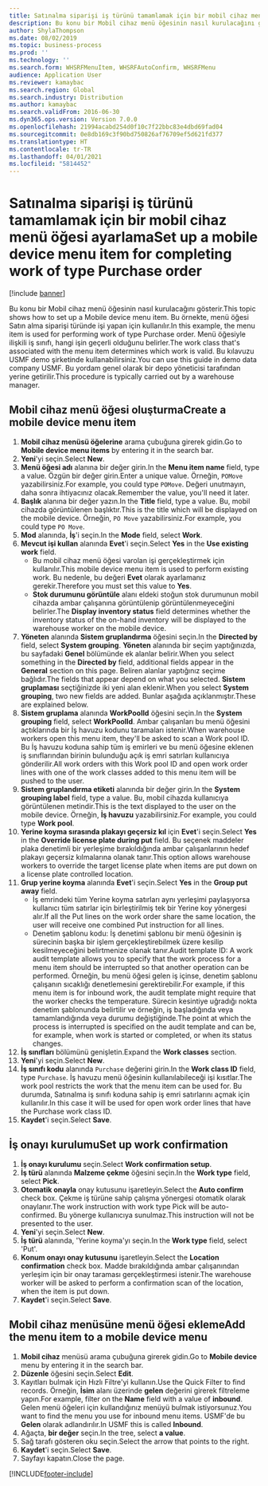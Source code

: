 ```yaml
---
title: Satınalma siparişi iş türünü tamamlamak için bir mobil cihaz menü öğesi ayarlama
description: Bu konu bir Mobil cihaz menü öğesinin nasıl kurulacağını gösterir.
author: ShylaThompson
ms.date: 08/02/2019
ms.topic: business-process
ms.prod: ''
ms.technology: ''
ms.search.form: WHSRFMenuItem, WHSRFAutoConfirm, WHSRFMenu
audience: Application User
ms.reviewer: kamaybac
ms.search.region: Global
ms.search.industry: Distribution
ms.author: kamaybac
ms.search.validFrom: 2016-06-30
ms.dyn365.ops.version: Version 7.0.0
ms.openlocfilehash: 21994acabd254d0f10c7f22bbc83e4dbd69fad04
ms.sourcegitcommit: 0e8db169c3f90bd750826af76709ef5d621fd377
ms.translationtype: HT
ms.contentlocale: tr-TR
ms.lasthandoff: 04/01/2021
ms.locfileid: "5814452"
---
```

# <a name="set-up-a-mobile-device-menu-item-for-completing-work-of-type-purchase-order"></a><span data-ttu-id="e4a7d-103">Satınalma siparişi iş türünü tamamlamak için bir mobil cihaz menü öğesi ayarlama</span><span class="sxs-lookup"><span data-stu-id="e4a7d-103">Set up a mobile device menu item for completing work of type Purchase order</span></span>

[!include [banner](../../includes/banner.md)]

<span data-ttu-id="e4a7d-104">Bu konu bir Mobil cihaz menü öğesinin nasıl kurulacağını gösterir.</span><span class="sxs-lookup"><span data-stu-id="e4a7d-104">This topic shows how to set up a Mobile device menu item.</span></span> <span data-ttu-id="e4a7d-105">Bu örnekte, menü öğesi Satın alma siparişi türünde işi yapan için kullanılır.</span><span class="sxs-lookup"><span data-stu-id="e4a7d-105">In this example, the menu item is used for performing work of type Purchase order.</span></span> <span data-ttu-id="e4a7d-106">Menü öğesiyle ilişkili iş sınıfı, hangi işin geçerli olduğunu belirler.</span><span class="sxs-lookup"><span data-stu-id="e4a7d-106">The work class that's associated with the menu item determines which work is valid.</span></span> <span data-ttu-id="e4a7d-107">Bu kılavuzu USMF demo şirketinde kullanabilirsiniz.</span><span class="sxs-lookup"><span data-stu-id="e4a7d-107">You can use this guide in demo data company USMF.</span></span> <span data-ttu-id="e4a7d-108">Bu yordam genel olarak bir depo yöneticisi tarafından yerine getirilir.</span><span class="sxs-lookup"><span data-stu-id="e4a7d-108">This procedure is typically carried out by a warehouse manager.</span></span>


## <a name="create-a-mobile-device-menu-item"></a><span data-ttu-id="e4a7d-109">Mobil cihaz menü öğesi oluşturma</span><span class="sxs-lookup"><span data-stu-id="e4a7d-109">Create a mobile device menu item</span></span>
1. <span data-ttu-id="e4a7d-110">**Mobil cihaz menüsü öğelerine** arama çubuğuna girerek gidin.</span><span class="sxs-lookup"><span data-stu-id="e4a7d-110">Go to **Mobile device menu items** by entering it in the search bar.</span></span>
2. <span data-ttu-id="e4a7d-111">**Yeni**'yi seçin.</span><span class="sxs-lookup"><span data-stu-id="e4a7d-111">Select **New**.</span></span>
3. <span data-ttu-id="e4a7d-112">**Menü öğesi adı** alanına bir değer girin.</span><span class="sxs-lookup"><span data-stu-id="e4a7d-112">In the **Menu item name** field, type a value.</span></span> <span data-ttu-id="e4a7d-113">Özgün bir değer girin.</span><span class="sxs-lookup"><span data-stu-id="e4a7d-113">Enter a unique value.</span></span> <span data-ttu-id="e4a7d-114">Örneğin, `POMove` yazabilirsiniz.</span><span class="sxs-lookup"><span data-stu-id="e4a7d-114">For example, you could type `POMove`.</span></span> <span data-ttu-id="e4a7d-115">Değeri unutmayın, daha sonra ihtiyacınız olacak.</span><span class="sxs-lookup"><span data-stu-id="e4a7d-115">Remember the value, you'll need it later.</span></span>  
4. <span data-ttu-id="e4a7d-116">**Başlık** alanına bir değer yazın.</span><span class="sxs-lookup"><span data-stu-id="e4a7d-116">In the **Title** field, type a value.</span></span> <span data-ttu-id="e4a7d-117">Bu, mobil cihazda görüntülenen başlıktır.</span><span class="sxs-lookup"><span data-stu-id="e4a7d-117">This is the title which will be displayed on the mobile device.</span></span> <span data-ttu-id="e4a7d-118">Örneğin, `PO Move` yazabilirsiniz.</span><span class="sxs-lookup"><span data-stu-id="e4a7d-118">For example, you could type `PO Move`.</span></span>  
5. <span data-ttu-id="e4a7d-119">**Mod** alanında, **İş**'i seçin.</span><span class="sxs-lookup"><span data-stu-id="e4a7d-119">In the **Mode** field, select **Work**.</span></span>
6. <span data-ttu-id="e4a7d-120">**Mevcut işi kullan** alanında **Evet**'i seçin.</span><span class="sxs-lookup"><span data-stu-id="e4a7d-120">Select **Yes** in the **Use existing work** field.</span></span>
    - <span data-ttu-id="e4a7d-121">Bu mobil cihaz menü öğesi varolan işi gerçekleştirmek için kullanılır.</span><span class="sxs-lookup"><span data-stu-id="e4a7d-121">This mobile device menu item is used to perform existing work.</span></span> <span data-ttu-id="e4a7d-122">Bu nedenle, bu değeri **Evet** olarak ayarlamanız gerekir.</span><span class="sxs-lookup"><span data-stu-id="e4a7d-122">Therefore you must set this value to **Yes**.</span></span>  
    - <span data-ttu-id="e4a7d-123">**Stok durumunu görüntüle** alanı eldeki stoğun stok durumunun mobil cihazda ambar çalışanına görüntülenip görüntülenmeyeceğini belirler.</span><span class="sxs-lookup"><span data-stu-id="e4a7d-123">The **Display inventory status** field determines whether the inventory status of the on-hand inventory will be displayed to the warehouse worker on the mobile device.</span></span>  
7. <span data-ttu-id="e4a7d-124">**Yöneten** alanında **Sistem gruplandırma** öğesini seçin.</span><span class="sxs-lookup"><span data-stu-id="e4a7d-124">In the **Directed by** field, select **System grouping**.</span></span> <span data-ttu-id="e4a7d-125">**Yöneten** alanında bir seçim yaptığınızda, bu sayfadaki **Genel** bölümünde ek alanlar belirir.</span><span class="sxs-lookup"><span data-stu-id="e4a7d-125">When you select something in the **Directed by** field, additional fields appear in the **General** section on this page.</span></span> <span data-ttu-id="e4a7d-126">Beliren alanlar yaptığınız seçime bağlıdır.</span><span class="sxs-lookup"><span data-stu-id="e4a7d-126">The fields that appear depend on what you selected.</span></span> <span data-ttu-id="e4a7d-127">**Sistem gruplaması** seçtiğinizde iki yeni alan eklenir.</span><span class="sxs-lookup"><span data-stu-id="e4a7d-127">When you select **System grouping**, two new fields are added.</span></span> <span data-ttu-id="e4a7d-128">Bunlar aşağıda açıklanmıştır.</span><span class="sxs-lookup"><span data-stu-id="e4a7d-128">These are explained below.</span></span>  
8. <span data-ttu-id="e4a7d-129">**Sistem gruplama** alanında **WorkPoolId** öğesini seçin.</span><span class="sxs-lookup"><span data-stu-id="e4a7d-129">In the **System grouping** field, select **WorkPoolId**.</span></span> <span data-ttu-id="e4a7d-130">Ambar çalışanları bu menü öğesini açtıklarında bir İş havuzu kodunu taramaları istenir.</span><span class="sxs-lookup"><span data-stu-id="e4a7d-130">When warehouse workers open this menu item, they'll be asked to scan a Work pool ID.</span></span> <span data-ttu-id="e4a7d-131">Bu İş havuzu koduna sahip tüm iş emirleri ve bu menü öğesine eklenen iş sınıflarından birinin bulunduğu açık iş emri satırları kullanıcıya gönderilir.</span><span class="sxs-lookup"><span data-stu-id="e4a7d-131">All work orders with this Work pool ID and open work order lines with one of the work classes added to this menu item will be pushed to the user.</span></span>  
9. <span data-ttu-id="e4a7d-132">**Sistem gruplandırma etiketi** alanında bir değer girin.</span><span class="sxs-lookup"><span data-stu-id="e4a7d-132">In the **System grouping label** field, type a value.</span></span> <span data-ttu-id="e4a7d-133">Bu, mobil cihazda kullanıcıya görüntülenen metindir.</span><span class="sxs-lookup"><span data-stu-id="e4a7d-133">This is the text displayed to the user on the mobile device.</span></span> <span data-ttu-id="e4a7d-134">Örneğin, **İş havuzu** yazabilirsiniz.</span><span class="sxs-lookup"><span data-stu-id="e4a7d-134">For example, you could type **Work pool**.</span></span>  
10. <span data-ttu-id="e4a7d-135">**Yerine koyma sırasında plakayı geçersiz kıl** için **Evet**'i seçin.</span><span class="sxs-lookup"><span data-stu-id="e4a7d-135">Select **Yes** in the **Override license plate during put** field.</span></span> <span data-ttu-id="e4a7d-136">Bu seçenek maddeler plaka denetimli bir yerleşime bırakıldığında ambar çalışanlarının hedef plakayı geçersiz kılmalarına olanak tanır.</span><span class="sxs-lookup"><span data-stu-id="e4a7d-136">This option allows warehouse workers to override the target license plate when items are put down on a license plate controlled location.</span></span>  
11. <span data-ttu-id="e4a7d-137">**Grup yerine koyma** alanında **Evet**'i seçin.</span><span class="sxs-lookup"><span data-stu-id="e4a7d-137">Select **Yes** in the **Group put away** field.</span></span>
    - <span data-ttu-id="e4a7d-138">İş emrindeki tüm Yerine koyma satırları aynı yerleşimi paylaşıyorsa kullanıcı tüm satırlar için birleştirilmiş tek bir Yerine koy yönergesi alır.</span><span class="sxs-lookup"><span data-stu-id="e4a7d-138">If all the Put lines on the work order share the same location, the user will receive one combined Put instruction for all lines.</span></span> 
    - <span data-ttu-id="e4a7d-139">Denetim şablonu kodu: İş denetimi şablonu bir menü öğesinin iş sürecinin başka bir işlem gerçekleştirebilmek üzere kesilip kesilmeyeceğini belirtmenize olanak tanır.</span><span class="sxs-lookup"><span data-stu-id="e4a7d-139">Audit template ID: A work audit template allows you to specify that the work process for a menu item should be interrupted so that another operation can be performed.</span></span> <span data-ttu-id="e4a7d-140">Örneğin, bu menü öğesi gelen iş içinse, denetim şablonu çalışanın sıcaklığı denetlemesini gerektirebilir.</span><span class="sxs-lookup"><span data-stu-id="e4a7d-140">For example, if this menu item is for inbound work, the audit template might require that the worker checks the temperature.</span></span> <span data-ttu-id="e4a7d-141">Sürecin kesintiye uğradığı nokta denetim şablonunda belirtilir ve örneğin, iş başladığında veya tamamlandığında veya durumu değiştiğinde.</span><span class="sxs-lookup"><span data-stu-id="e4a7d-141">The point at which the process is interrupted is specified on the audit template and can be, for example, when work is started or completed, or when its status changes.</span></span>  
12. <span data-ttu-id="e4a7d-142">**İş sınıfları** bölümünü genişletin.</span><span class="sxs-lookup"><span data-stu-id="e4a7d-142">Expand the **Work classes** section.</span></span>
13. <span data-ttu-id="e4a7d-143">**Yeni**'yi seçin.</span><span class="sxs-lookup"><span data-stu-id="e4a7d-143">Select **New**.</span></span>
14. <span data-ttu-id="e4a7d-144">**İş sınıfı kodu** alanında `Purchase` değerini girin.</span><span class="sxs-lookup"><span data-stu-id="e4a7d-144">In the **Work class ID** field, type `Purchase`.</span></span> <span data-ttu-id="e4a7d-145">İş havuzu menü öğesinin kullanılabileceği işi kısıtlar.</span><span class="sxs-lookup"><span data-stu-id="e4a7d-145">The work pool restricts the work that the menu item can be used for.</span></span> <span data-ttu-id="e4a7d-146">Bu durumda, Satınalma iş sınıfı koduna sahip iş emri satırlarını açmak için kullanılır.</span><span class="sxs-lookup"><span data-stu-id="e4a7d-146">In this case it will be used for open work order lines that have the Purchase work class ID.</span></span>  
15. <span data-ttu-id="e4a7d-147">**Kaydet**'i seçin.</span><span class="sxs-lookup"><span data-stu-id="e4a7d-147">Select **Save**.</span></span>

## <a name="set-up-work-confirmation"></a><span data-ttu-id="e4a7d-148">İş onayı kurulumu</span><span class="sxs-lookup"><span data-stu-id="e4a7d-148">Set up work confirmation</span></span>
1. <span data-ttu-id="e4a7d-149">**İş onayı kurulumu** seçin.</span><span class="sxs-lookup"><span data-stu-id="e4a7d-149">Select **Work confirmation setup**.</span></span>
2. <span data-ttu-id="e4a7d-150">**İş türü** alanında **Malzeme çekme** öğesini seçin.</span><span class="sxs-lookup"><span data-stu-id="e4a7d-150">In the **Work type** field, select **Pick**.</span></span>
3. <span data-ttu-id="e4a7d-151">**Otomatik onayla** onay kutusunu işaretleyin.</span><span class="sxs-lookup"><span data-stu-id="e4a7d-151">Select the **Auto confirm** check box.</span></span> <span data-ttu-id="e4a7d-152">Çekme iş türüne sahip çalışma yönergesi otomatik olarak onaylanır.</span><span class="sxs-lookup"><span data-stu-id="e4a7d-152">The work instruction with work type Pick will be auto-confirmed.</span></span> <span data-ttu-id="e4a7d-153">Bu yönerge kullanıcıya sunulmaz.</span><span class="sxs-lookup"><span data-stu-id="e4a7d-153">This instruction will not be presented to the user.</span></span>  
4. <span data-ttu-id="e4a7d-154">**Yeni**'yi seçin.</span><span class="sxs-lookup"><span data-stu-id="e4a7d-154">Select **New**.</span></span>
5. <span data-ttu-id="e4a7d-155">**İş türü** alanında, 'Yerine koyma'yı seçin.</span><span class="sxs-lookup"><span data-stu-id="e4a7d-155">In the **Work type** field, select 'Put'.</span></span>
6. <span data-ttu-id="e4a7d-156">**Konum onayı onay kutusunu** işaretleyin.</span><span class="sxs-lookup"><span data-stu-id="e4a7d-156">Select the **Location confirmation** check box.</span></span> <span data-ttu-id="e4a7d-157">Madde bırakıldığında ambar çalışanından yerleşim için bir onay taraması gerçekleştirmesi istenir.</span><span class="sxs-lookup"><span data-stu-id="e4a7d-157">The warehouse worker will be asked to perform a confirmation scan of the location, when the item is put down.</span></span>  
7. <span data-ttu-id="e4a7d-158">**Kaydet**'i seçin.</span><span class="sxs-lookup"><span data-stu-id="e4a7d-158">Select **Save**.</span></span>

## <a name="add-the-menu-item-to-a-mobile-device-menu"></a><span data-ttu-id="e4a7d-159">Mobil cihaz menüsüne menü öğesi ekleme</span><span class="sxs-lookup"><span data-stu-id="e4a7d-159">Add the menu item to a mobile device menu</span></span>
1. <span data-ttu-id="e4a7d-160">**Mobil cihaz** menüsü arama çubuğuna girerek gidin.</span><span class="sxs-lookup"><span data-stu-id="e4a7d-160">Go to **Mobile device** menu by entering it in the search bar.</span></span>
2. <span data-ttu-id="e4a7d-161">**Düzenle** öğesini seçin.</span><span class="sxs-lookup"><span data-stu-id="e4a7d-161">Select **Edit**.</span></span>
3. <span data-ttu-id="e4a7d-162">Kayıtları bulmak için Hızlı Filtre'yi kullanın.</span><span class="sxs-lookup"><span data-stu-id="e4a7d-162">Use the Quick Filter to find records.</span></span> <span data-ttu-id="e4a7d-163">Örneğin, **İsim** alanı üzerinde **gelen** değerini girerek filtreleme yapın.</span><span class="sxs-lookup"><span data-stu-id="e4a7d-163">For example, filter on the **Name** field with a value of **inbound**.</span></span> <span data-ttu-id="e4a7d-164">Gelen menü öğeleri için kullandığınız menüyü bulmak istiyorsunuz.</span><span class="sxs-lookup"><span data-stu-id="e4a7d-164">You want to find the menu you use for inbound menu items.</span></span> <span data-ttu-id="e4a7d-165">USMF'de bu **Gelen** olarak adlandırılır.</span><span class="sxs-lookup"><span data-stu-id="e4a7d-165">In USMF this is called **Inbound**.</span></span>  
4. <span data-ttu-id="e4a7d-166">Ağaçta, **bir değer** seçin.</span><span class="sxs-lookup"><span data-stu-id="e4a7d-166">In the tree, select **a value**.</span></span>
5. <span data-ttu-id="e4a7d-167">Sağ tarafı gösteren oku seçin.</span><span class="sxs-lookup"><span data-stu-id="e4a7d-167">Select the arrow that points to the right.</span></span>
6. <span data-ttu-id="e4a7d-168">**Kaydet**'i seçin.</span><span class="sxs-lookup"><span data-stu-id="e4a7d-168">Select **Save**.</span></span>
7. <span data-ttu-id="e4a7d-169">Sayfayı kapatın.</span><span class="sxs-lookup"><span data-stu-id="e4a7d-169">Close the page.</span></span>


[!INCLUDE[footer-include](../../../includes/footer-banner.md)]